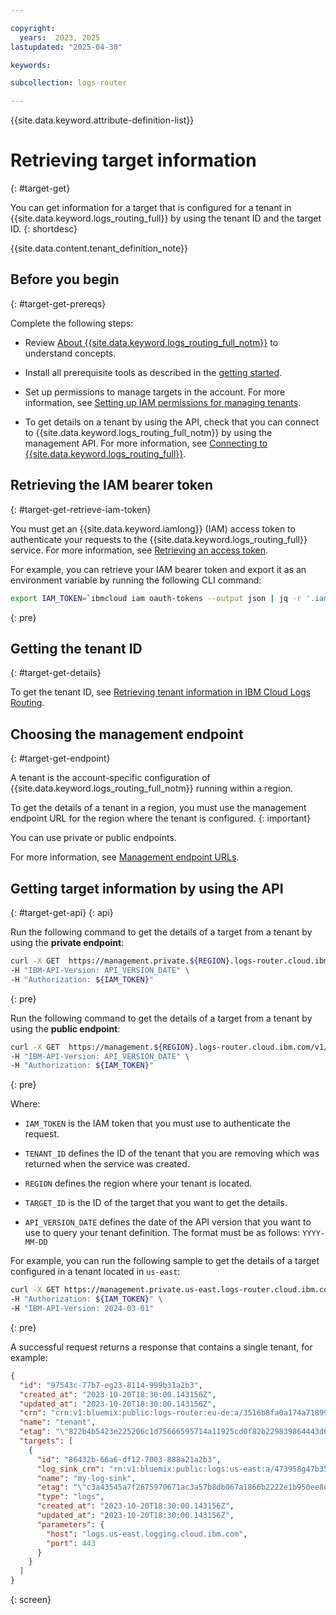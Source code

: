 ```yaml
---

copyright:
  years:  2023, 2025
lastupdated: "2025-04-30"

keywords:

subcollection: logs-router

---
```


{{site.data.keyword.attribute-definition-list}}

# Retrieving target information
{: #target-get}

You can get information for a target that is configured for a tenant in {{site.data.keyword.logs_routing_full}} by using the tenant ID and the target ID.
{: shortdesc}

{{site.data.content.tenant_definition_note}}


## Before you begin
{: #target-get-prereqs}

Complete the following steps:

- Review [About {{site.data.keyword.logs_routing_full_notm}}](/docs/logs-router?topic=logs-router-about) to understand concepts.

- Install all prerequisite tools as described in the [getting started](/docs/logs-router?topic=logs-router-getting-started&interface=ui#getting-started-before-you-begin).

- Set up permissions to manage targets in the account. For more information, see [Setting up IAM permissions for managing tenants](/docs/logs-router?topic=logs-router-iam&interface=ui).

- To get details on a tenant by using the API, check that you can connect to {{site.data.keyword.logs_routing_full_notm}} by using the management API. For more information, see [Connecting to {{site.data.keyword.logs_routing_full}}](/docs/logs-router?topic=logs-router-about#about_connecting).



## Retrieving the IAM bearer token
{: #target-get-retrieve-iam-token}


You must get an {{site.data.keyword.iamlong}} (IAM) access token to authenticate your requests to the {{site.data.keyword.logs_routing_full}} service. For more information, see [Retrieving an access token](/docs/logs-router?topic=logs-router-retrieve-access-token).

For example, you can retrieve your IAM bearer token and export it as an environment variable by running the following CLI command:

```sh
export IAM_TOKEN=`ibmcloud iam oauth-tokens --output json | jq -r '.iam_token'`
```
{: pre}



## Getting the tenant ID
{: #target-get-details}

To get the tenant ID, see [Retrieving tenant information in IBM Cloud Logs Routing](/docs/logs-router?topic=logs-router-tenant-get).

## Choosing the management endpoint
{: #target-get-endpoint}


A tenant is the account-specific configuration of {{site.data.keyword.logs_routing_full_notm}} running within a region.

To get the details of a tenant in a region, you must use the management endpoint URL for the region where the tenant is configured.
{: important}

You can use private or public endpoints.

For more information, see [Management endpoint URLs](/docs/logs-router?topic=logs-router-endpoints).



## Getting target information by using the API
{: #target-get-api}
{: api}

Run the following command to get the details of a target from a tenant by using the **private endpoint**:

```sh
curl -X GET  https://management.private.${REGION}.logs-router.cloud.ibm.com/v1/tenants/${TENANT_ID}/targets/<TARGET_ID> \
-H "IBM-API-Version: API_VERSION_DATE" \
-H "Authorization: ${IAM_TOKEN}"
```
{: pre}


Run the following command to get the details of a target from a tenant by using the **public endpoint**:

```sh
curl -X GET  https://management.${REGION}.logs-router.cloud.ibm.com/v1/tenants/${TENANT_ID}/targets/<TARGET_ID> \
-H "IBM-API-Version: API_VERSION_DATE" \
-H "Authorization: ${IAM_TOKEN}"
```
{: pre}

Where:

- `IAM_TOKEN` is the IAM token that you must use to authenticate the request.

- `TENANT_ID` defines the ID of the tenant that you are removing which was returned when the service was created.

- `REGION` defines the region where your tenant is located.

- `TARGET_ID` is the ID of the target that you want to get the details.

- `API_VERSION_DATE` defines the date of the API version that you want to use to query your tenant definition. The format must be as follows: `YYYY-MM-DD`


For example, you can run the following sample to get the details of a target configured in a tenant located in `us-east`:


```sh
curl -X GET https://management.private.us-east.logs-router.cloud.ibm.com:443/v1/tenants/97543c-77b7-eg23-8114-999b31a2b3 \
-H "Authorization: ${IAM_TOKEN}" \
-H "IBM-API-Version: 2024-03-01"
```
{: pre}

A successful request returns a response that contains a single tenant, for example:

```json
{
  "id": "97543c-77b7-eg23-8114-999b31a2b3",
  "created_at": "2023-10-20T18:30:00.143156Z",
  "updated_at": "2023-10-20T18:30:00.143156Z",
  "crn": "crn:v1:bluemix:public:logs-router:eu-de:a/3516b8fa0a174a71899f5affa4f18d78:3517d2ed-9429-af34-ad52-34278391cbc8::",
  "name": "tenant",
  "etag": "\"822b4b5423e225206c1d75666595714a11925cd0f82b229839864443d6c3c049\"",
  "targets": [
    {
      "id": "86432b-66a6-df12-7003-888a21a2b3",
      "log_sink_crn": "rn:v1:bluemix:public:logs:us-east:a/473958g47b35f95747:48b580c-34ad-c985-1g2g-e1g75b71a2b3::",
      "name": "my-log-sink",
      "etag": "\"c3a43545a7f2675970671ac3a57b8db067a1866b2222e1b950ee8da612e347c6\"",
      "type": "logs",
      "created_at": "2023-10-20T18:30:00.143156Z",
      "updated_at": "2023-10-20T18:30:00.143156Z",
      "parameters": {
        "host": "logs.us-east.logging.cloud.ibm.com",
        "port": 443
      }
    }
  ]
}
```
{: screen}
